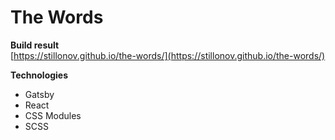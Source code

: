 # The Words

**Build result**  
[https://stillonov.github.io/the-words/](https://stillonov.github.io/the-words/)

**Technologies**  
* Gatsby
* React
* CSS Modules
* SCSS
